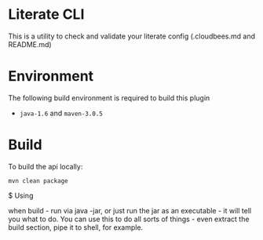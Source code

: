 # Literate CLI

 This is a utility to check and validate your literate config (.cloudbees.md and README.md)

# Environment

The following build environment is required to build this plugin

* `java-1.6` and `maven-3.0.5`

# Build

To build the api locally:

    mvn clean package
    
$ Using

   when build - run via java -jar, or just run the jar as an executable - it will tell you what to do. 
   You can use this to do all sorts of things - even extract the build section, pipe it to shell, for example. 

